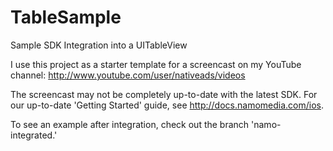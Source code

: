 TableSample
===========

Sample SDK Integration into a UITableView

I use this project as a starter template for a screencast on my YouTube channel:
http://www.youtube.com/user/nativeads/videos

The screencast may not be completely up-to-date with the latest SDK. For our up-to-date 'Getting Started' guide, see 
http://docs.namomedia.com/ios.

To see an example after integration, check out the branch 'namo-integrated.'

